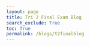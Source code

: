 ```yaml
---
layout: page
title: Tri 2 Final Exam Blog
search_exclude: True
toc: True
permalink: /blogs/t2finalblog
---
```


